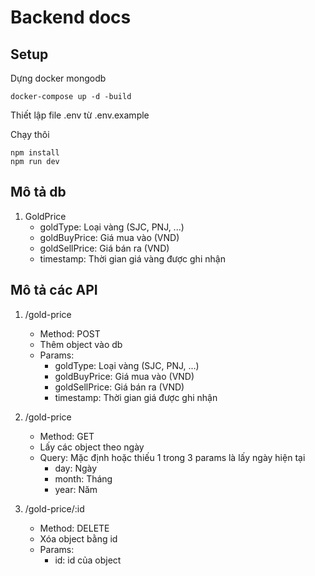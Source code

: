 # **Backend docs**
## **Setup**

Dựng docker mongodb

```
docker-compose up -d -build
```

Thiết lập file .env từ .env.example

Chạy thôi

```
npm install
npm run dev
```

## **Mô tả db**
1. GoldPrice
    - goldType: Loại vàng (SJC, PNJ, ...)
    - goldBuyPrice: Giá mua vào (VND)
    - goldSellPrice: Giá bán ra (VND)
    - timestamp: Thời gian giá vàng được ghi nhận


## **Mô tả các API**
1. /gold-price
    - Method: POST
    - Thêm object vào db
    - Params:
        - goldType: Loại vàng (SJC, PNJ, ...)
        - goldBuyPrice: Giá mua vào (VND)
        - goldSellPrice: Giá bán ra (VND)
        - timestamp: Thời gian giá được ghi nhận
    
2. /gold-price
    - Method: GET
    - Lấy các object theo ngày
    - Query: Mặc định hoặc thiếu 1 trong 3 params là lấy ngày hiện tại
        - day: Ngày
        - month: Tháng
        - year: Năm

3. /gold-price/:id
    - Method: DELETE
    - Xóa object bằng id
    - Params: 
        - id: id của object
        